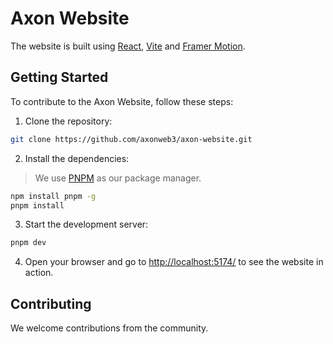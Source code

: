# Axon Website

The website is built using [React](https://reactjs.org/), [Vite](https://vitejs.dev/) and [Framer Motion](https://www.framer.com/motion/).

## Getting Started

To contribute to the Axon Website, follow these steps:

1. Clone the repository:

```bash
git clone https://github.com/axonweb3/axon-website.git
```

2. Install the dependencies:
> We use [PNPM](https://pnpm.io/) as our package manager.

```bash
npm install pnpm -g
pnpm install
```

3. Start the development server:

```bash
pnpm dev
```

4. Open your browser and go to [http://localhost:5174/](http://localhost:5174/) to see the website in action.

## Contributing

We welcome contributions from the community.
